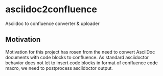 # asciidoc2confluence
Asciidoc to confluence converter & uploader

## Motivation
Motivation for this project has rosen from the need to convert AsciiDoc documents with code blocks to confluence. As standard asciidoctor behavior does not let to insert code blocks in format of confluence code macro, we need to postprocess asciidoctor output.

